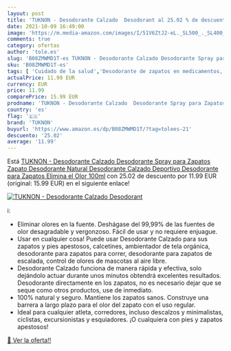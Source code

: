 ```yaml
---
layout: post
title: 'TUKNON - Desodorante Calzado  Desodorant al 25.02 % de descuento'
date: 2021-10-09 16:49:00
image: 'https://m.media-amazon.com/images/I/51V6ZtJ2-eL._SL500_._SL400_.jpg'
comments: true
category: ofertas
author: 'tole.es'
slug: 'B08ZMWMD1T-es TUKNON - Desodorante Calzado Desodorante Spray para...'
sku: 'B08ZMWMD1T-es'
tags: [ 'Cuidado de la salud','Desodorante de zapatos en medicamentos, remedios y suplementos dietéticos','Podología en medicamentos, remedios y suplementos dietéticos','Salud y cuidado personal','tuknon','zapatos', ]
actualPrice: 11.99 EUR
currency: EUR
price: 11.99
comparePrice: 15.99 EUR
prodname: 'TUKNON - Desodorante Calzado  Desodorante Spray para Zapatos  Zapato Desodorante Natural  Desodorante Calzado Deportivo  Desodorante para Zapatos  Elimina el Olor  100ml'
country: 'es'
flag: '🇪🇸'
brand: 'TUKNON'
buyurl: 'https://www.amazon.es/dp/B08ZMWMD1T/?tag=tolees-21'
descuento: '25.02'
average: '11.99'
---
```


Está [TUKNON - Desodorante Calzado  Desodorante Spray para Zapatos  Zapato Desodorante Natural  Desodorante Calzado Deportivo  Desodorante para Zapatos  Elimina el Olor  100ml](https://www.amazon.es/dp/B08ZMWMD1T/?tag=tolees-21) con 25.02 de descuento por 11.99 EUR (original: 15.99 EUR) en el siguiente enlace!

[![TUKNON - Desodorante Calzado  Desodorant](https://m.media-amazon.com/images/I/51V6ZtJ2-eL._SL500_._SL400_.jpg)](https://www.amazon.es/dp/B08ZMWMD1T/?tag=tolees-21)

ℹ️:

- Eliminar olores en la fuente. Deshágase del 99,99% de las fuentes de olor desagradable y vergonzoso. Fácil de usar y no requiere enjuague.
- Usar en cualquier cosa! Puede usar Desodorante Calzado para sus zapatos y pies apestosos, calcetines, ambientador de tela orgánica, desodorante para zapatos para correr, desodorante para zapatos de escalada, control de olores de mascotas al aire libre.
- Desodorante Calzado funciona de manera rápida y efectiva, solo dejándolo actuar durante unos minutos obtendrá excelentes resultados. Desodorante directamente en los zapatos, no es necesario dejar que se seque como otros productos, use de inmediato.
- 100% natural y seguro. Mantiene los zapatos sanos. Construye una barrera a largo plazo para el olor del zapato con el uso regular.
- Ideal para cualquier atleta, corredores, incluso descalzos y minimalistas, ciclistas, excursionistas y esquiadores. ¡O cualquiera con pies y zapatos apestosos!

[🛒 Ver la oferta!!](https://www.amazon.es/dp/B08ZMWMD1T/?tag=tolees-21)
